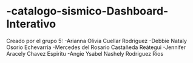 # -catalogo-sismico-Dashboard-Interativo


Creado por el grupo 5:
-Arianna Olivia Cuellar Rodriguez
-Debbie Nataly	Osorio Echevarria
-Mercedes del Rosario	Castañeda Reátegui
-Jennifer Aracely 	Chavez Espiritu
-Angie Ysabel Nashely 	Rodriguez Rios
